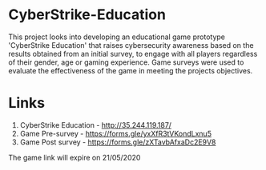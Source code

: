# CyberStrike-Education
This project looks into developing an educational game prototype 'CyberStrike Education' that raises cybersecurity awareness based on the results obtained from an initial survey, to engage with all players regardless of their gender, age or gaming experience. Game surveys were used to evaluate the effectiveness of the game in meeting the projects objectives. 


# Links
1. CyberStrike Education - http://35.244.119.187/
2. Game Pre-survey - https://forms.gle/yxXfR3tVKondLxnu5
3. Game Post survey - https://forms.gle/zXTavbAfxaDc2E9V8

The game link will expire on 21/05/2020 
